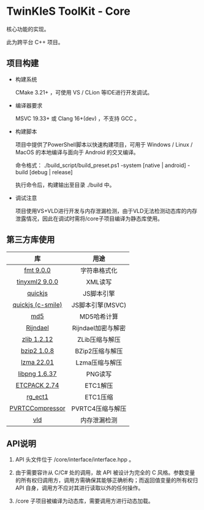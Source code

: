 # TwinKleS ToolKit - Core

核心功能的实现。

此为跨平台 C++ 项目。

## 项目构建

* 构建系统

	CMake 3.21+ ，可使用 VS / CLion 等IDE进行开发调试。

* 编译器要求

	MSVC 19.33+ 或 Clang 16+(dev) ，不支持 GCC 。

* 构建脚本

	项目中提供了PowerShell脚本以快速构建项目，可用于 Windows / Linux / MacOS 的本地编译与面向于 Android 的交叉编译。
	
	命令格式： ./build_script/build_preset.ps1 -system [native | android] -build [debug | release]

	执行命令后，构建输出至目录 ./build 中。

* 调试注意
	
	项目使用VS+VLD进行开发与内存泄漏检测，由于VLD无法检测动态库的内存泄露情况，因此在调试时需将/core子项目编译为静态库使用。

## 第三方库使用

| 库                                                             | 用途              |
|:--------------------------------------------------------------:|:-----------------:|
| [fmt 9.0.0](https://github.com/fmtlib/fmt)                     | 字符串格式化        |
| [tinyxml2 9.0.0](https://github.com/leethomason/tinyxml2)      | XML读写           |
| [quickjs](https://github.com/bellard/quickjs)                  | JS脚本引擎         |
| [quickjs (c-smile)](https://github.com/c-smile/quickjspp)      | JS脚本引擎(MSVC)   |
| [md5](https://github.com/JieweiWei/md5)                        | MD5哈希计算        |
| [Rijndael](_)                                                  | Rijndael加密与解密 |
| [zlib 1.2.12](https://www.zlib.net/)                           | ZLib压缩与解压     |
| [bzip2 1.0.8](https://sourceware.org/bzip2/)                   | BZip2压缩与解压    |
| [lzma 22.01](https://www.7-zip.org/sdk.html)                   | Lzma压缩与解压     |
| [libpng 1.6.37](http://www.libpng.org/pub/png/libpng.html)     | PNG读写           |
| [ETCPACK 2.74](https://github.com/Ericsson/ETCPACK)            | ETC1解压          |
| [rg_ect1](https://github.com/richgel999/rg-etc1)               | ETC1压缩          |
| [PVRTCCompressor](https://github.com/brenwill/PVRTCCompressor) | PVRTC4压缩与解压   |
| [vld](https://github.com/KindDragon/vld)                       | 内存泄漏检测       |

## API说明

1. API 头文件位于 /core/interface/interface.hpp 。

2. 由于需要容许从 C/C# 处的调用，故 API 被设计为完全的 C 风格。参数变量的所有权归调用方，调用方需确保其能够正确析构；而返回值变量的所有权归 API 自身，调用方不应对其进行读取以外的任何操作。

3. /core 子项目被编译为动态库，需要调用方进行动态加载。
